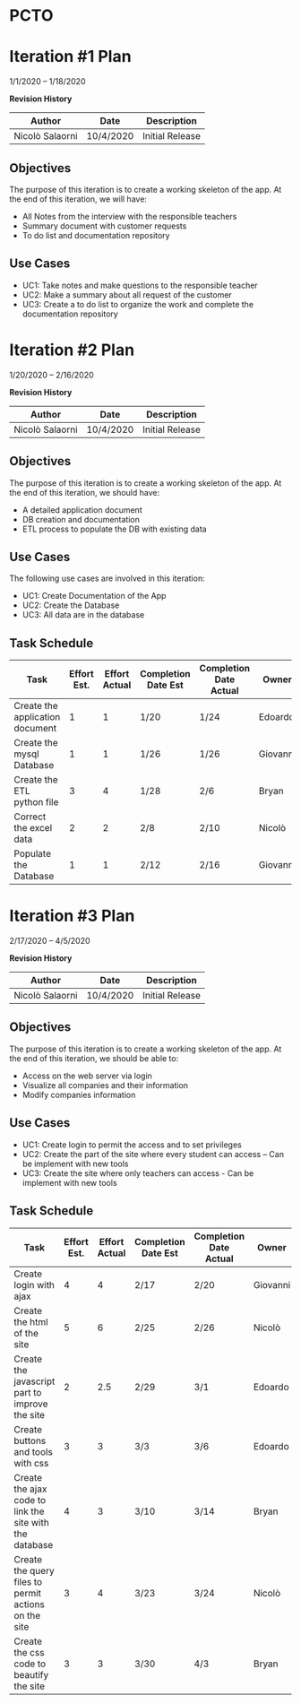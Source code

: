 # PCTO

# Iteration #1 Plan

1/1/2020 – 1/18/2020

**Revision History**

| **Author** | **Date** | **Description** |
| --- | --- | --- |
| Nicolò Salaorni | 10/4/2020 | Initial Release |


## Objectives

The purpose of this iteration is to create a working skeleton of the app. At the end of this iteration, we will have:

- All Notes from the interview with the responsible teachers
- Summary document with customer requests
- To do list and documentation repository


## Use Cases

- UC1: Take notes and make questions to the responsible teacher
- UC2: Make a summary about all request of the customer
- UC3: Create a to do list to organize the work and complete the documentation repository

# Iteration #2 Plan

1/20/2020 – 2/16/2020

**Revision History**

| **Author** | **Date** | **Description** |
| --- | --- | --- |
| Nicolò Salaorni | 10/4/2020 | Initial Release |

## Objectives

The purpose of this iteration is to create a working skeleton of the app. At the end of this iteration, we should have:

- A detailed application document
- DB creation and documentation
- ETL process to populate the DB with existing data

## Use Cases

The following use cases are involved in this iteration:

- UC1: Create Documentation of the App
- UC2: Create the Database
- UC3: All data are in the database

## Task Schedule
| **Task** | **Effort Est.** | **Effort Actual** | **Completion Date Est** | **Completion Date Actual** | **Owner** | **Status** |
| --- | --- | --- | --- | --- | --- | --- |
| Create the application document | 1 | 1 | 1/20 | 1/24 | Edoardo | Finished |
| Create the mysql Database | 1 | 1 | 1/26 | 1/26 | Giovanni | Finished |
| Create the ETL python file | 3 | 4 | 1/28 | 2/6 | Bryan | Finished |
| Correct the excel data | 2 | 2 | 2/8 | 2/10 | Nicolò | Finished |
| Populate the Database | 1 | 1 | 2/12 | 2/16 | Giovanni | Finished |

# Iteration #3 Plan

2/17/2020 – 4/5/2020

**Revision History**

| **Author** | **Date** | **Description** |
| --- | --- | --- |
| Nicolò Salaorni | 10/4/2020 | Initial Release |


## Objectives

The purpose of this iteration is to create a working skeleton of the app. At the end of this iteration, we should be able to:

- Access on the web server via login
- Visualize all companies and their information
- Modify companies information

## Use Cases

- UC1: Create login to permit the access and to set privileges
- UC2: Create the part of the site where every student can access – Can be implement with new tools
- UC3: Create the site where only teachers can access - Can be implement with new tools

## Task Schedule

| **Task** | **Effort Est.** | **Effort Actual** | **Completion Date Est** | **Completion Date Actual** | **Owner** | **Status** |
| --- | --- | --- | --- | --- | --- | --- |
| Create login with ajax | 4 | 4 | 2/17 | 2/20 | Giovanni | Finished |
| Create the html of the site | 5 | 6 | 2/25 | 2/26 | Nicolò | Finished |
| Create the javascript part to improve the site | 2 | 2.5 | 2/29 | 3/1 | Edoardo | Finished |
| Create buttons and tools with css | 3 | 3 | 3/3 | 3/6 | Edoardo | Finished |
| Create the ajax code to link the site with the database | 4 | 3 | 3/10 | 3/14 | Bryan | Finished |
| Create the query files to permit actions on the site | 3 | 4 | 3/23 | 3/24 | Nicolò | Finished |
| Create the css code to beautify the site | 3 | 3 | 3/30 | 4/3 | Bryan | Finished |
